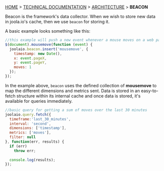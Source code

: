 [HOME](Home) > [TECHNICAL DOCUMENTATION](technical-documentation) > [ARCHITECTURE](architecture) > **BEACON**

Beacon is the framework's data collector. 
When we wish to store new data in joola.io's cache, then we use `beacon` for storing it.

A basic example looks something like this:
```js
//this example will push a new event whenever a mouse moves on a web page.
$(document).mousemove(function (event) {
  joolaio.beacon.insert('mousemove', {
    timestamp: new Date(),
    x: event.pageX,
    y: event.pageY,
    moves: 1
  });
});
```

In the example above, `beacon` uses the defined collection of **mousemove** to map the different dimensions and 
metrics sent. Data is stored in an easy-to-fetch structure within its internal cache and once data is stored, 
it's available for queries immediately.

```js
//basic query for getting a sum of moves over the last 30 minutes 
joolaio.query.fetch({
  timeframe:'last_30_minutes',
  interval: 'second',
  dimensions: ['timestamp'],
  metrics: ['moves'],
  filter: null
}, function(err, results) {
  if (err)
    throw err;
    
  console.log(results);
});
```